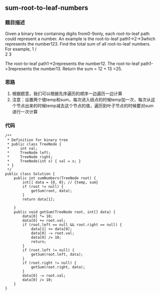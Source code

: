 ## sum-root-to-leaf-numbers

### 题目描述
Given a binary tree containing digits from0-9only, each root-to-leaf path could represent a number.
An example is the root-to-leaf path1->2->3which represents the number123.
Find the total sum of all root-to-leaf numbers.
For example,
    1
   / \
  2   3

The root-to-leaf path1->2represents the number12.
The root-to-leaf path1->3represents the number13.
Return the sum = 12 + 13 =25.

### 思路
1. 根据题意，我们可以根据先序遍历的顺序一边遍历一边计算
2. 注意：设置两个值temp和sum，每次进入结点的时候temp加一次，每次从这个节点出来的时候temp减去这个节点的值，遍历到叶子节点的时候要对sum进行一次计算

### 代码
    /**
     * Definition for binary tree
     * public class TreeNode {
     *     int val;
     *     TreeNode left;
     *     TreeNode right;
     *     TreeNode(int x) { val = x; }
     * }
     */
    public class Solution {
        public int sumNumbers(TreeNode root) {
        	int[] data = {0, 0}; // {temp, sum}
        	if (root != null) {
        		getSum(root, data);
        	}
        	return data[1];
        	
        }
        public void getSum(TreeNode root, int[] data) {
        	data[0] *= 10;
        	data[0] += root.val;
        	if (root.left == null && root.right == null) {
        		data[1] += data[0];
        		data[0] -= root.val;
        		data[0] /= 10;
        		return;
        	}
        	if (root.left != null) {
        		getSum(root.left, data);
        	}
        	if (root.right != null) {
        		getSum(root.right, data);
        	}
        	data[0] -= root.val;
        	data[0] /= 10;
        }
    }
